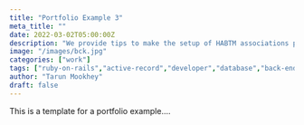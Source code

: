 ```yaml
---
title: "Portfolio Example 3"
meta_title: ""
date: 2022-03-02T05:00:00Z
description: "We provide tips to make the setup of HABTM associations painfree."
image: "/images/bck.jpg"
categories: ["work"]
tags: ["ruby-on-rails","active-record","developer","database","back-end"]
author: "Tarun Mookhey"
draft: false
---
```

This is a template for a portfolio example....